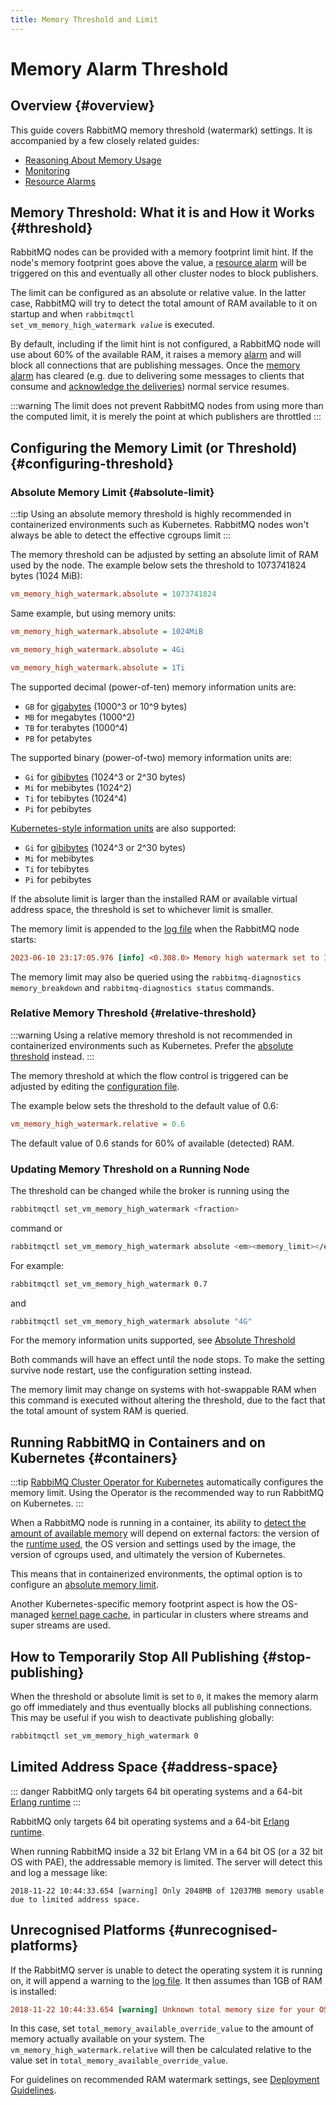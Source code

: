 ```yaml
---
title: Memory Threshold and Limit
---
```

<!--
Copyright (c) 2005-2025 Broadcom. All Rights Reserved. The term "Broadcom" refers to Broadcom Inc. and/or its subsidiaries.

All rights reserved. This program and the accompanying materials
are made available under the terms of the under the Apache License,
Version 2.0 (the "License”); you may not use this file except in compliance
with the License. You may obtain a copy of the License at

https://www.apache.org/licenses/LICENSE-2.0

Unless required by applicable law or agreed to in writing, software
distributed under the License is distributed on an "AS IS" BASIS,
WITHOUT WARRANTIES OR CONDITIONS OF ANY KIND, either express or implied.
See the License for the specific language governing permissions and
limitations under the License.
-->

# Memory Alarm Threshold

<!--
   To avoid terminology soup:
   - "memory threshold" always refers to the configured fraction
   - "memory limit" always refers to the computed absolute limit
-->

## Overview {#overview}

This guide covers RabbitMQ memory threshold (watermark) settings.
It is accompanied by a few closely related guides:

 * [Reasoning About Memory Usage](./memory-use)
 * [Monitoring](./monitoring)
 * [Resource Alarms](./alarms)

## Memory Threshold: What it is and How it Works {#threshold}

RabbitMQ nodes can be provided with a memory footprint limit hint. If the node's memory footprint
goes above the value, a [resource alarm](./alarms) will be triggered on this
and eventually all other cluster nodes to block publishers.

The limit can be configured as an absolute or relative value. In the latter case, RabbitMQ will try
to detect the total amount of RAM available to it on startup and when
<code>rabbitmqctl set_vm_memory_high_watermark <em>value</em></code> is
executed.

By default, including if the limit hint is not configured, a RabbitMQ node will use about 60%
of the available RAM, it raises a memory [alarm](./alarms) and will block all
connections that are publishing messages. Once the [memory alarm](./alarms) has cleared (e.g. due
to delivering some messages to clients that consume and [acknowledge the deliveries](./confirms)) normal
service resumes.

:::warning
The limit does not prevent RabbitMQ nodes
from using more than the computed limit, it is merely the point at which
publishers are throttled
:::

## Configuring the Memory Limit (or Threshold) {#configuring-threshold}

### Absolute Memory Limit {#absolute-limit}

:::tip
Using an absolute memory threshold is highly recommended in containerized environments
such as Kubernetes. RabbitMQ nodes won't always be able to detect the effective cgroups limit
:::

The memory threshold can be adjusted by setting
an absolute limit of RAM used by the node. The example below sets
the threshold to 1073741824 bytes (1024 MiB):

```ini
vm_memory_high_watermark.absolute = 1073741824
```

Same example, but using memory units:

```ini
vm_memory_high_watermark.absolute = 1024MiB
```

```ini
vm_memory_high_watermark.absolute = 4Gi
```

```ini
vm_memory_high_watermark.absolute = 1Ti
```
The supported decimal (power-of-ten) memory information units are:

 * `GB` for [gigabytes](https://en.wikipedia.org/wiki/Gigabyte) (1000^3 or 10^9 bytes)
 * `MB` for megabytes (1000^2)
 * `TB` for terabytes (1000^4)
 * `PB` for petabytes

The supported binary (power-of-two) memory information units are:

 * `Gi` for [gibibytes](https://en.wikipedia.org/wiki/Byte#Multiple-byte_units) (1024^3 or 2^30 bytes)
 * `Mi` for mebibytes (1024^2)
 * `Ti` for tebibytes (1024^4)
 * `Pi` for pebibytes

[Kubernetes-style information units](https://kubernetes.io/docs/concepts/configuration/manage-resources-containers/#meaning-of-memory)
are also supported:

 * `Gi` for [gibibytes](https://en.wikipedia.org/wiki/Byte#Multiple-byte_units) (1024^3 or 2^30 bytes)
 * `Mi` for mebibytes
 * `Ti` for tebibytes
 * `Pi` for pebibytes

If the absolute limit is larger than the installed RAM or available virtual
address space, the threshold is set to whichever limit is smaller.

The memory limit is appended to the [log file](./logging) when the RabbitMQ node
starts:

```ini
2023-06-10 23:17:05.976 [info] <0.308.0> Memory high watermark set to 1024 MiB (1073741824 bytes) of 8192 MiB (8589934592 bytes) total
```

The memory limit may also be queried using the
`rabbitmq-diagnostics memory_breakdown` and `rabbitmq-diagnostics status` commands.

### Relative Memory Threshold {#relative-threshold}

:::warning
Using a relative memory threshold is not recommended in containerized environments
such as Kubernetes. Prefer the [absolute threshold](#absolute-limit) instead.
:::

The memory threshold at which the flow control is triggered
can be adjusted by editing the [configuration file](./configure#configuration-files).

The example below sets the threshold to the default value of 0.6:
```ini
vm_memory_high_watermark.relative = 0.6
```

The default value of 0.6 stands for 60% of available (detected) RAM.

### Updating Memory Threshold on a Running Node

The threshold can be changed while the broker is running
using the

```bash
rabbitmqctl set_vm_memory_high_watermark <fraction>
```

command or

```bash
rabbitmqctl set_vm_memory_high_watermark absolute <em><memory_limit></em>
```

For example:

```bash
rabbitmqctl set_vm_memory_high_watermark 0.7
```

and

```bash
rabbitmqctl set_vm_memory_high_watermark absolute "4G"
```

For the memory information units supported, see [Absolute Threshold](#absolute-limit)

Both commands will have an effect until the node stops. To make the setting survive node restart,
use the configuration setting instead.

The memory limit may change on systems with hot-swappable RAM when this command is executed without altering
the threshold, due to the fact that the total amount of system
RAM is queried.


## Running RabbitMQ in Containers and on Kubernetes {#containers}

:::tip
[RabbiMQ Cluster Operator for Kubernetes](https://www.rabbitmq.com/kubernetes/operator/operator-overview) automatically
configures the memory limit. Using the Operator is the recommended way to run RabbitMQ on Kubernetes.
:::

When a RabbitMQ node is running in a container, its ability to [detect the amount of available memory](./memory)
will depend on external factors: the version of the [runtime used](./runtime),
the OS version and settings used by the image, the version of cgroups used, and ultimately the version of Kubernetes.

This means that in containerized environments, the optimal option is to configure
an [absolute memory limit](./memory#absolute-limit).

Another Kubernetes-specific memory footprint aspect is how the OS-managed [kernel page cache](./memory-use#page-cache),
in particular in clusters where streams and super streams are used.


## How to Temporarily Stop All Publishing {#stop-publishing}

When the threshold or absolute limit is set to `0`, it makes the memory alarm go off
immediately and thus eventually blocks all publishing connections. This may be
useful if you wish to deactivate publishing globally:

```bash
rabbitmqctl set_vm_memory_high_watermark 0
```

## Limited Address Space {#address-space}

::: danger
RabbitMQ only targets 64 bit operating systems and a 64-bit [Erlang runtime](./which-erlang)
:::

RabbitMQ only targets 64 bit operating systems and a 64-bit [Erlang runtime](./which-erlang).

When running RabbitMQ inside a 32 bit Erlang VM in a 64 bit
OS (or a 32 bit OS with PAE), the addressable memory is
limited. The server will detect this and log a message like:

```
2018-11-22 10:44:33.654 [warning] Only 2048MB of 12037MB memory usable due to limited address space.
```

## Unrecognised Platforms {#unrecognised-platforms}

If the RabbitMQ server is unable to detect the operating system it is running on,
it will append a warning to the [log file](./logging). It then assumes than
1GB of RAM is installed:

```ini
2018-11-22 10:44:33.654 [warning] Unknown total memory size for your OS {unix,magic_homegrown_os}. Assuming memory size is 1024MB.
```

In this case, set `total_memory_available_override_value` to the amount of memory
actually available on your system. The `vm_memory_high_watermark.relative`
will then be calculated relative to the value set in `total_memory_available_override_value`.

For guidelines on recommended RAM watermark settings,
see [Deployment Guidelines](./production-checklist#resource-limits-ram).
